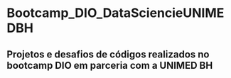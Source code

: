 # Bootcamp_DIO_DataSciencieUNIMEDBH

## Projetos e desafios de códigos realizados no bootcamp DIO em parceria com a UNIMED BH
